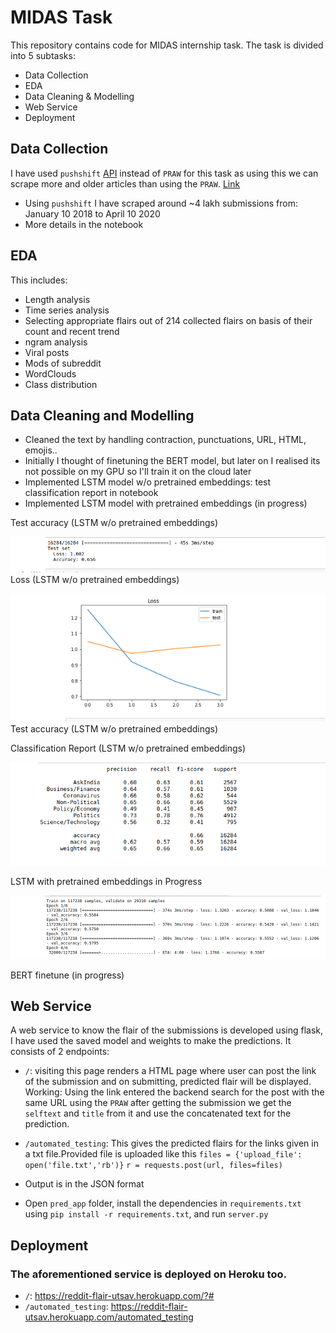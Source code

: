 # MIDAS Task


This repository contains code for MIDAS internship task. The task is divided into 5 subtasks:

  - Data Collection
  - EDA
  - Data Cleaning & Modelling
  - Web Service
  - Deployment

## Data Collection
I have used `pushshift` [API](https://github.com/pushshift/api) instead of `PRAW` for this task as using this we can scrape more and older articles than using the `PRAW`. [Link](https://www.reddit.com/r/redditdev/comments/8qx7t7/why_does_praw_limit_number_of_submissions_for/) 
  - Using `pushshift` I have scraped around ~4 lakh submissions from: January 10 2018 to April 10 2020
  - More details in the notebook


## EDA
This includes:
  - Length analysis
  - Time series analysis
  - Selecting appropriate flairs out of 214 collected flairs on basis of their count and recent trend
  - ngram analysis
  - Viral posts
  - Mods of subreddit
  - WordClouds
  - Class distribution

## Data Cleaning and Modelling
  - Cleaned the text by handling contraction, punctuations, URL, HTML, emojis..
  - Initially I thought of finetuning the BERT model, but later on I realised its not possible on my GPU so I'll train it on the cloud later
  - Implemented LSTM model w/o pretrained embeddings: test classification report in notebook
  - Implemented LSTM model with pretrained embeddings (in progress)

Test accuracy (LSTM w/o pretrained embeddings)

![title](img/test_accuracy.png)
Loss (LSTM w/o pretrained embeddings)

![title](img/loss.png)
Test accuracy (LSTM w/o pretrained embeddings)

Classification Report (LSTM w/o pretrained embeddings)

![title](img/class_report.png)

LSTM with pretrained embeddings in Progress

![title](img/w_embeddings.png)


BERT finetune (in progress)

## Web Service
A web service to know the flair of the submissions is developed using flask, I have used the saved model and weights to make the predictions. It consists of 2 endpoints:
  - `/`: visiting this page renders a HTML page where user can post the link of the submission and on submitting, predicted flair will be displayed. Working: Using the link entered the backend search for the post with the same URL using the `PRAW` after getting the submission we get the `selftext` and `title` from it and use the concatenated text for the prediction.
  
  - `/automated_testing`: This gives the predicted flairs for the links given in a txt file.Provided file is uploaded like this 
    `files = {'upload_file': open('file.txt','rb')}`
    `r = requests.post(url, files=files)` 
- Output is in the JSON format
- Open `pred_app` folder, install the dependencies in `requirements.txt` using `pip install -r requirements.txt`,  and run `server.py` 


## Deployment
### The aforementioned service is deployed on Heroku too.
  - `/`: https://reddit-flair-utsav.herokuapp.com/?# 
  - `/automated_testing`: https://reddit-flair-utsav.herokuapp.com/automated_testing
